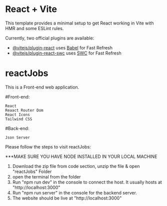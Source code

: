 # React + Vite

This template provides a minimal setup to get React working in Vite with HMR and some ESLint rules.

Currently, two official plugins are available:

- [@vitejs/plugin-react](https://github.com/vitejs/vite-plugin-react/blob/main/packages/plugin-react/README.md) uses [Babel](https://babeljs.io/) for Fast Refresh
- [@vitejs/plugin-react-swc](https://github.com/vitejs/vite-plugin-react-swc) uses [SWC](https://swc.rs/) for Fast Refresh

  
# reactJobs
This is a Front-end web application.

  #Front-end:
  
    React
    Reaact Router Dom
    React Icons
    Tailwind CSS
    
  #Back-end:
  
    Json Server

Please follow the steps to visit reactJobs:

  ***MAKE SURE YOU HAVE NODE INSTALLED IN YOUR LOCAL MACHINE
  
  1. Download the zip file from code section, unzip the file & open "reactJobs" Folder
  2. open the terminal from the folder
  3. Run "npm run dev" in the console to connect the host. It usually hosts at "http://localhost:3000"
  4. Run "npm run server" in the console for the backend server.
  5. The website should be live at "http://localhost:3000"
